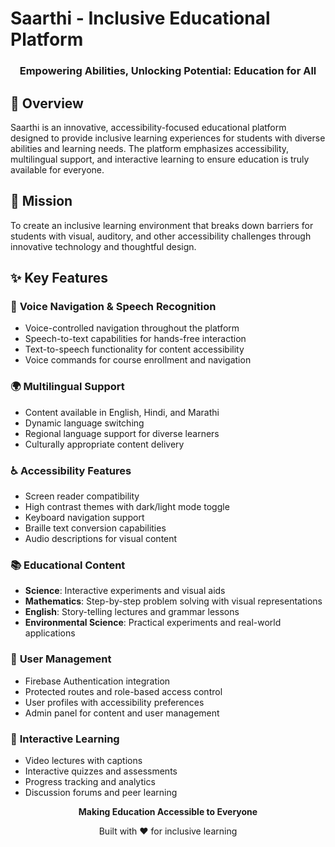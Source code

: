 # Saarthi - Inclusive Educational Platform

<div align="center">

  ### Empowering Abilities, Unlocking Potential: Education for All
 
</div>

## 🌟 Overview

Saarthi is an innovative, accessibility-focused educational platform designed to provide inclusive learning experiences for students with diverse abilities and learning needs. The platform emphasizes accessibility, multilingual support, and interactive learning to ensure education is truly available for everyone.

## 🎯 Mission

To create an inclusive learning environment that breaks down barriers for students with visual, auditory, and other accessibility challenges through innovative technology and thoughtful design.

## ✨ Key Features

### 🎤 **Voice Navigation & Speech Recognition**
- Voice-controlled navigation throughout the platform
- Speech-to-text capabilities for hands-free interaction
- Text-to-speech functionality for content accessibility
- Voice commands for course enrollment and navigation

### 🌍 **Multilingual Support**
- Content available in English, Hindi, and Marathi
- Dynamic language switching
- Regional language support for diverse learners
- Culturally appropriate content delivery

### ♿ **Accessibility Features**
- Screen reader compatibility
- High contrast themes with dark/light mode toggle
- Keyboard navigation support
- Braille text conversion capabilities
- Audio descriptions for visual content

### 📚 **Educational Content**
- **Science**: Interactive experiments and visual aids
- **Mathematics**: Step-by-step problem solving with visual representations
- **English**: Story-telling lectures and grammar lessons
- **Environmental Science**: Practical experiments and real-world applications

### 🔐 **User Management**
- Firebase Authentication integration
- Protected routes and role-based access control
- User profiles with accessibility preferences
- Admin panel for content and user management

### 🎨 **Interactive Learning**
- Video lectures with captions
- Interactive quizzes and assessments
- Progress tracking and analytics
- Discussion forums and peer learning


<div align="center">
  <p><strong>Making Education Accessible to Everyone</strong></p>
  <p>Built with ❤️ for inclusive learning</p>
</div>
